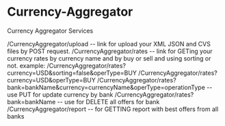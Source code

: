 # Currency-Aggregator
Currency Aggregator Services



/CurrencyAggregator/upload  --  link for upload your XML  JSON and CVS files by POST request.
/CurrencyAggregator/rates   --  link for GETing your currency rates by currency name and by buy or sell and using sorting or not.
    example:
      /CurrencyAggregator/rates?currency=USD&sorting=false&operType=BUY
      /CurrencyAggregator/rates?currency=USD&operType=BUY
/CurrencyAggregator/rates?bank=bankName&currency=currencyName&operType=operationType -- use PUT for update currency by bank
/CurrencyAggregator/rates?bank=bankName -- use for DELETE all offers for bank
/CurrencyAggregator/report  --  for GETTING report with best offers from all banks
